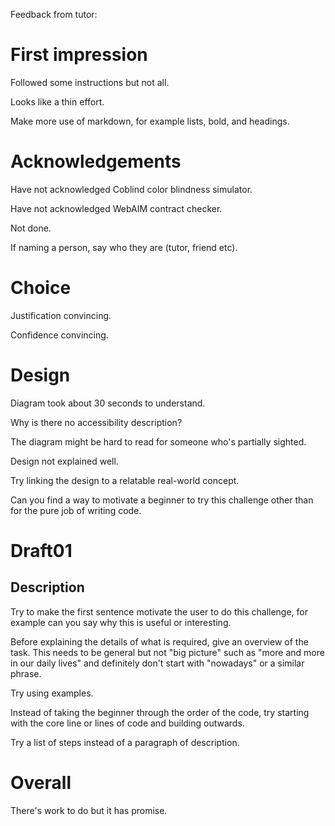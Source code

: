 Feedback from tutor:

# First impression #

Followed some instructions but not all.

Looks like a thin effort.

Make more use of markdown, for example lists, bold, and headings.

# Acknowledgements #

Have not acknowledged Coblind color blindness simulator.

Have not acknowledged WebAIM contract checker.

Not done.

If naming a person, say who they are (tutor, friend etc).

# Choice #

Justification convincing.

Confidence convincing.

# Design #

Diagram took about 30 seconds to understand.

Why is there no accessibility description?

The diagram might be hard to read for someone who's partially sighted.

Design not explained well.

Try linking the design to a relatable real-world concept.

Can you find a way to motivate a beginner to try this challenge other
than for the pure job of writing code.

# Draft01 #

## Description ##

Try to make the first sentence motivate the user to do this challenge, for example can you say why this is useful or interesting.

Before explaining the details of what is required, give an overview of the task. This needs to be general but not "big picture" such as "more and more in our daily lives" and definitely don't start with "nowadays" or a similar phrase.

Try using examples.

Instead of taking the beginner through the order of the code, try starting with the core line or lines of code and building outwards.

Try a list of steps instead of a paragraph of description.

# Overall #

There's work to do but it has promise.


